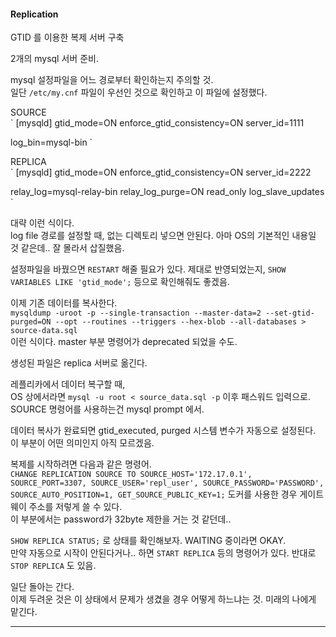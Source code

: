 #### Replication  
GTID 를 이용한 복제 서버 구축  

2개의 mysql 서버 준비.

mysql 설정파일을 어느 경로부터 확인하는지 주의할 것.  
일단 `/etc/my.cnf` 파일이 우선인 것으로 확인하고 이 파일에 설정했다. 

SOURCE   
`
[mysqld]
gtid_mode=ON
enforce_gtid_consistency=ON
server_id=1111

log_bin=mysql-bin
`

REPLICA  
`
[mysqld]
gtid_mode=ON
enforce_gtid_consistency=ON
server_id=2222

relay_log=mysql-relay-bin
relay_log_purge=ON
read_only
log_slave_updates
`

대략 이런 식이다.  
log file 경로를 설정할 때, 없는 디렉토리 넣으면 안된다. 아마 OS의 기본적인 내용일 것 같은데.. 잘 몰라서 삽질했음.  

설정파일을 바꿨으면 `RESTART` 해줄 필요가 있다. 
제대로 반영되었는지, `SHOW VARIABLES LIKE 'gtid_mode';` 등으로 확인해줘도 좋겠음.  

이제 기존 데이터를 복사한다.  
`mysqldump -uroot -p --single-transaction --master-data=2 --set-gtid-purged=ON --opt --routines --triggers --hex-blob --all-databases > source-data.sql`  
이런 식이다. master 부분 명령어가 deprecated 되었을 수도.  

생성된 파일은 replica 서버로 옮긴다.  

레플리카에서 데이터 복구할 때,  
OS 상에서라면 `mysql -u root < source_data.sql -p` 이후 패스워드 입력으로.  
SOURCE 명령어를 사용하는건 mysql prompt 에서.  

데이터 복사가 완료되면 gtid_executed, purged 시스템 변수가 자동으로 설정된다. 이 부분이 어떤 의미인지 아직 모르겠음. 

복제를 시작하려면 다음과 같은 명령어.   
`
CHANGE REPLICATION SOURCE TO
	SOURCE_HOST='172.17.0.1',
	SOURCE_PORT=3307,
	SOURCE_USER='repl_user',
	SOURCE_PASSWORD='PASSWORD',
	SOURCE_AUTO_POSITION=1,
	GET_SOURCE_PUBLIC_KEY=1;
`
도커를 사용한 경우 게이트웨이 주소를 저렇게 쓸 수 있다.  
이 부분에서는 password가 32byte 제한을 거는 것 같던데..  

`SHOW REPLICA STATUS;` 로 상태를 확인해보자. WAITING 중이라면 OKAY.  
만약 자동으로 시작이 안된다거나.. 하면 `START REPLICA` 등의 명령어가 있다. 반대로 `STOP REPLICA` 도 있음.  

일단 돌아는 간다.  
이제 두려운 것은 이 상태에서 문제가 생겼을 경우 어떻게 하느냐는 것. 미래의 나에게 맡긴다.  

---  



